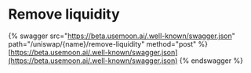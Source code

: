# Remove liquidity

{% swagger src="https://beta.usemoon.ai/.well-known/swagger.json" path="/uniswap/{name}/remove-liquidity" method="post" %}
[https://beta.usemoon.ai/.well-known/swagger.json](https://beta.usemoon.ai/.well-known/swagger.json)
{% endswagger %}
